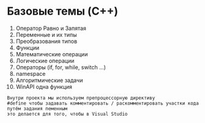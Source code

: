 # Базовые темы (C++)

1. Оператор Равно и Запятая
2. Переменные и их типы
3. Преобразования типов
4. Функции
5. Математические операции
6. Логические операции
7. Операторы (if, for, while, switch ...)
8. namespace
9.  Алгоритмические задачи
10. WinAPI одна функция

```
Внутри проекта мы используем препроцессорную директиву
#define чтобы задавать комментировать / раскомментировать участки кода путём задания пеменным
это делается для того, чтобы в Visual Studio 
```
